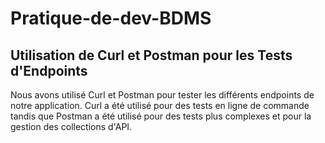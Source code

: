 # Pratique-de-dev-BDMS

## Utilisation de Curl et Postman pour les Tests d'Endpoints

Nous avons utilisé Curl et Postman pour tester les différents endpoints de notre application. Curl a été utilisé pour des tests en ligne de commande tandis que Postman a été utilisé pour des tests plus complexes et pour la gestion des collections d'API.
